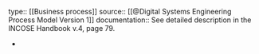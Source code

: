type:: [[Business process]]
source:: [[@Digital Systems Engineering Process Model Version 1]]
documentation:: See detailed description in the INCOSE Handbook v.4, page 79.

-